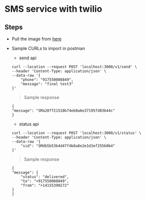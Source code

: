 # SMS service with twilio

## Steps
* Pull the image from [here](https://hub.docker.com/r/ajaix/twilio-node)
* Sample CURLs to import in postman
    * send api
    ```
    curl --location --request POST 'localhost:3000/v1/send' \
    --header 'Content-Type: application/json' \
    --data-raw '{
        "phone": "917550008849",
        "message": "final test3"
    }'
    ```
    > Sample response
    ```
    {
    "message": "SMa20ff21510b74eb0a6e37195fd03b44c"
    }
    ```
    
    * status api
    ```
    curl --location --request POST 'localhost:3000/v1/status' \
    --header 'Content-Type: application/json' \
    --data-raw '{
        "sid": "SMdb5b53b4d47f4b8a8e2e1d3ef255b0b4"
    }'
    ```
    > Sample response
    ```
    {
    "message": {
        "status": "delivered",
        "to": "+917550008849",
        "from": "+14155390272"
    }
    }
    ```

